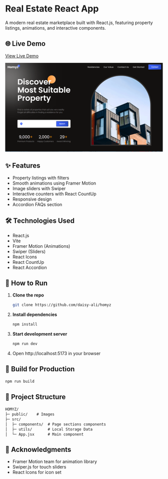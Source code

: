 # Real Estate React App

A modern real estate marketplace built with React.js, featuring property listings, animations, and interactive components.

## 🌐 Live Demo
[View Live Demo](https://ali-homyz.netlify.app/)

![Real Estate Demo](./public/Screenshot-homyz.png)

## ✨ Features
- Property listings with filters
- Smooth animations using Framer Motion
- Image sliders with Swiper
- Interactive counters with React CountUp
- Responsive design
- Accordion FAQs section

## 🛠 Technologies Used
- React.js
- Vite
- Framer Motion (Animations)
- Swiper (Sliders)
- React Icons
- React CountUp
- React Accordion

## 🚀 How to Run

1. **Clone the repo**
   ```bash
   git clone https://github.com/daisy-ali/homyz
   ```
2. **Install dependencies**
   ```bash
   npm install
   ```
3. **Start development server**
   ```bash
   npm run dev
   ```
4. Open http://localhost:5173 in your browser

## 🔧 Build for Production
```bash
npm run build
```

## 📁 Project Structure
```
HOMYZ/
├─ public/    # Images    
├─ src/
│  ├─ components/  # Page sections components
│  ├─ utils/       # Local Storage Data
│  └─ App.jsx      # Main component
```

## 🙏 Acknowledgments
- Framer Motion team for animation library
- Swiper.js for touch sliders
- React Icons for icon set
